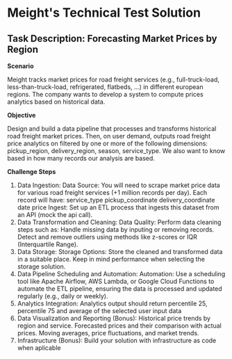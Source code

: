 # Meight's Technical Test Solution

## Task Description: Forecasting Market Prices by Region

**Scenario**

Meight tracks market prices for road freight services (e.g., full-truck-load, less-than-truck-load, refrigerated, flatbeds, ...) in different european regions. The company wants to develop a system to compute prices analytics based on historical data.


**Objective**

Design and build a data pipeline that processes and transforms historical road freight market prices. Then, on user demand, outputs road freight price analytics on filtered by one or more of the following dimensions: pickup_region, delivery_region, season, service_type. We also want to know based in how many records our analysis are based.

**Challenge Steps**
1. Data Ingestion: Data Source: You will need to scrape market price data for various road freight services (+1 million records per day). Each record will have: service_type pickup_coordinate delivery_coordinate date price Ingest: Set up an ETL process that ingests this dataset from an API (mock the api call).
2. Data Transformation and Cleaning: Data Quality: Perform data cleaning steps such as: Handle missing data by inputing or removing records. Detect and remove outliers using methods like z-scores or IQR (Interquartile Range).
3. Data Storage: Storage Options: Store the cleaned and transformed data in a suitable place. Keep in mind performance when selecting the storage solution.
4. Data Pipeline Scheduling and Automation: Automation: Use a scheduling tool like Apache Airflow, AWS Lambda, or Google Cloud Functions to automate the ETL pipeline, ensuring the data is processed and updated regularly (e.g., daily or weekly).
5. Analytics Integration: Analytics output should return percentile 25, percentile 75 and average of the selected user input data
6. Data Visualization and Reporting (Bonus): Historical price trends by region and service. Forecasted prices and their comparison with actual prices. Moving averages, price fluctuations, and market trends.
7. Infrastructure (Bonus): Build your solution with infrastructure as code when aplicable
